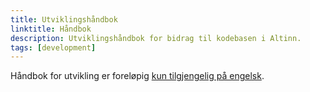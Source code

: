 ```yaml
---
title: Utviklingshåndbok
linktitle: Håndbok
description: Utviklingshåndbok for bidrag til kodebasen i Altinn.
tags: [development]
---
```


Håndbok for utvikling er foreløpig [kun tilgjengelig på engelsk](/community/contributing/handbook).

